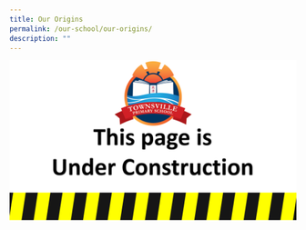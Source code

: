 ```yaml
---
title: Our Origins
permalink: /our-school/our-origins/
description: ""
---
```

![](/images/Construction.jpg)